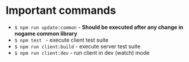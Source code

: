 # Important commands

- ``$ npm run update:common`` - **Should be executed after any change in nogame common library**
- ``$ npm test `` - execute client test suite
- ``$ npm run client:build`` - execute server test suite 
- ``$ npm run client:dev`` - run client in dev (watch) mode
